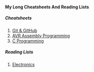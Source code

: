 #### My Long Cheatsheets And Reading Lists ####

##### Cheatsheets #####

1. [Git & GitHub](https://github.com/rashfaqur/cheatsheets/blob/master/git_and_github.md)
2. [AVR Assembly Programming](https://github.com/rashfaqur/cheatsheets/blob/master/AVR_assembly_programming.md)
3. [C Programming](https://github.com/rashfaqur/cheatsheets/blob/master/C_programming.md)

##### Reading Lists #####

1. [Electronics](https://github.com/rashfaqur/cheatsheets/blob/master/electronics-reading-list.md)
